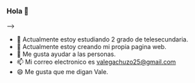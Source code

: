 ### Hola 👋
-->
- 🔭 Actualmente estoy estudiando 2 grado de telesecundaria.
- 🌱 Actualmente estoy creando mi propia pagina web.
- 👯 Me gusta ayudar a las personas.
- 📫 Mi correo electronico es valegachuzo25@gmail.com
- 😄 Me gusta que me digan Vale.
